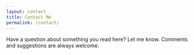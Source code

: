```yaml
---
layout: contact
title: Contact Me
permalink: /contact/
---
```


Have a question about something you read here?  Let me know.  Comments and suggestions are always welcome.

